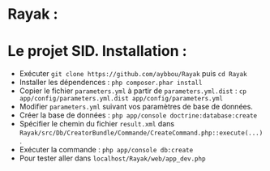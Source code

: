Rayak :
=======
Le projet SID.
Installation :
==============
- Exécuter ``git clone https://github.com/aybbou/Rayak`` puis ``cd Rayak``
- Installer les dépendences : ``php composer.phar install``
- Copier le fichier ``parameters.yml`` à partir de ``parameters.yml.dist`` : ``cp app/config/parameters.yml.dist app/config/parameters.yml``
- Modifier ``parameters.yml`` suivant vos paramètres de base de données.
- Créer la base de données : ``php app/console doctrine:database:create``
- Spécifier le chemin du fichier ``result.xml`` dans ``Rayak/src/Db/CreatorBundle/Commande/CreateCommand.php::execute(...)``.
- Exécuter la commande : ``php app/console db:create``
- Pour tester aller dans ``localhost/Rayak/web/app_dev.php``
